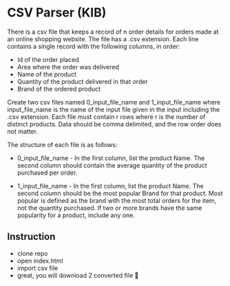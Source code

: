 # CSV Parser (KIB)

There is a csv file that keeps a record of n order details for orders made at an online 
shopping website. The file has a .csv extension.
Each line contains a single record with the following columns, in order:
* Id of the order placed 
* Area where the order was delivered
* Name of the product
* Quantity of the product delivered in that order
* Brand of the ordered product

Create two csv files named 0_input_file_name and 1_input_file_name where input_file_name
is the name of the input file given in the input including the .csv extension. Each file must 
contain r rows where r is the number of distinct products. Data should be comma delimited, 
and the row order does not matter.

The structure of each file is as follows:
* 0_input_file_name - In the first column, list the product Name. The second column  should contain the average quantity of the product purchased per order.

* 1_input_file_name - In the first column, list the product Name. The second column  should be the most popular Brand for that product. Most popular is defined as the brand  with the most total orders for the item, not the quantity purchased. If two or more brands have the same popularity for a product, include any one.

## Instruction
* clone repo
* open index.html
* import csv file
* great, you will download 2 converted file 🚀

